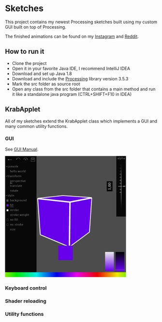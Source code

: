 # Sketches
This project contains my newest Processing sketches built using my custom GUI built on top of Processing.

The finished animations can be found on my [Instagram](https://www.instagram.com/krabcode/) and [Reddit](https://www.reddit.com/user/Simplyfire).

## How to run it
- Clone the project
- Open it in your favorite Java IDE, I recommend IntelliJ IDEA
- Download and set up Java 1.8
- Download and include the [Processing](https://processing.org/download/) library version 3.5.3
- Mark the src folder as source root
- Open any class from the src folder that contains a main method and run it like a standalone java program (CTRL+SHIFT+F10 in IDEA)

## KrabApplet
All of my sketches extend the KrabApplet class which implements a GUI and many common utility functions.

### GUI
See [GUI Manual](https://github.com/KrabCode/Sketches/blob/6de7fe44399360e101e28813ee166d17f89c3d5c/readme/GUIManual.md).

<img src="https://github.com/KrabCode/Sketches/blob/6de7fe44399360e101e28813ee166d17f89c3d5c/readme/00_trailer.jpg?raw=true" width="400" alt="GUI">

### Keyboard control

### Shader reloading

### Utility functions

